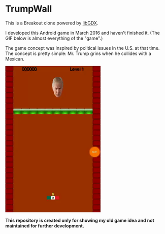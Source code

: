 # TrumpWall
This is a Breakout clone powered by [libGDX](https://libgdx.badlogicgames.com/). 

I developed this Android game in March 2016 and haven't finished it. (The GIF below is almost everything of the "game".)

The game concept was inspired by political issues in the U.S. at that time.
The concept is pretty simple: Mr. Trump grins when he collides with a Mexican.

![Demo play](movies/trump_wall.gif)

**This repository is created only for showing my old game idea and not maintained for further development.**
